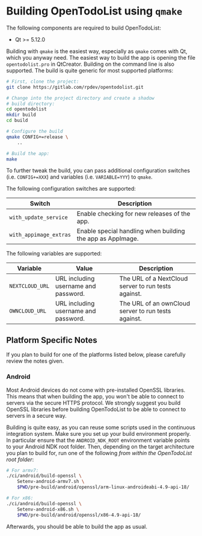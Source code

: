 # Building OpenTodoList using `qmake`

The following components are required to build OpenTodoList:

* Qt >= 5.12.0

Building with `qmake` is the easiest way, especially as
`qmake` comes with Qt, which you anyway need.
The easiest way to build the app is opening the file
`opentodolist.pro` in QtCreator. Building on the
command line is also supported. The build is quite generic
for most supported platforms:


```bash
# First, clone the project:
git clone https://gitlab.com/rpdev/opentodolist.git

# Change into the project directory and create a shadow
# build directory:
cd opentodolist
mkdir build
cd build

# Configure the build
qmake CONFIG+=release \
    ..

# Build the app:
make
```

To further tweak the build, you can pass additional configuration switches
(i.e. `CONFIG+=XXX`) and variables (i.e. `VARIABLE=YYY`) to `qmake`.

The following configuration switches are supported:

| **Switch** | **Description** |
| ---------- | --------------- |
| `with_update_service` | Enable checking for new releases of the app. |
| `with_appimage_extras` | Enable special handling when building the app as AppImage. |


The following variables are supported:

| **Variable** | **Value** | **Description** |
| ------------ | --------- | --------------- |
| `NEXTCLOUD_URL` | URL including username and password. | The URL of a NextCloud server to run tests against. |
| `OWNCLOUD_URL` | URL including username and password. | The URL of an ownCloud server to run tests against. |


## Platform Specific Notes

If you plan to build for one of the platforms listed below,
please carefully review the notes given.


### Android

Most Android devices do not come with pre-installed OpenSSL
libraries. This means that when building the app, you won't
be able to connect to servers via the secure HTTPS protocol.
We strongly suggest you build OpenSSL libraries before building
OpenTodoList to be able to connect to servers in a secure way.

Building is quite easy, as you can reuse some scripts used
in the continuous integration system. Make sure you set up your
build environment properly. In particular ensure that the
`ANDROID_NDK_ROOT` environment variable points to your Android
NDK root folder. Then, depending on the target architecture you
plan to build for, run one of the following 
*from within the OpenTodoList root folder*:

```bash
# For armv7:
./ci/android/build-openssl \
    Setenv-android-armv7.sh \
    $PWD/pre-build/android/openssl/arm-linux-androideabi-4.9-api-18/

# For x86:
./ci/android/build-openssl \
    Setenv-android-x86.sh \
    $PWD/pre-build/android/openssl/x86-4.9-api-18/
```

Afterwards, you should be able to build the app as usual.
